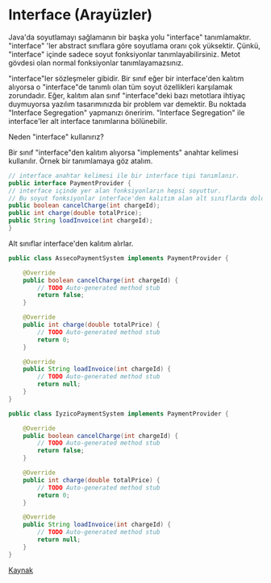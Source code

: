 # Interface (Arayüzler)


Java'da soyutlamayı sağlamanın bir başka yolu "interface" tanımlamaktır. "interface" 'ler abstract sınıflara göre soyutlama oranı çok yüksektir. Çünkü, "interface" içinde sadece soyut fonksiyonlar tanımlayabilirsiniz. Metot gövdesi olan normal fonksiyonlar tanımlayamazsınız.



"interface"ler sözleşmeler gibidir. Bir sınıf eğer bir interface'den kalıtım alıyorsa o "interface"de tanımlı olan tüm soyut özellikleri karşılamak zorundadır. Eğer, kalıtım alan sınıf "interface"deki bazı metotlara ihtiyaç duymuyorsa yazılım tasarımınızda bir problem var demektir. Bu noktada "Interface Segregation" yapmanızı öneririm. "Interface Segregation" ile interface'ler alt interface tanımlarına bölünebilir.



Neden "interface" kullanırız?



Bir sınıf "interface"den kalıtım alıyorsa "implements" anahtar kelimesi kullanılır. Örnek bir tanımlamaya göz atalım.
```java
// interface anahtar kelimesi ile bir interface tipi tanımlanır.
public interface PaymentProvider {
// interface içinde yer alan fonksiyonların hepsi soyuttur.
// Bu soyut fonksiyonlar interface'den kalıtım alan alt sınıflarda doldurulur.
public boolean cancelCharge(int chargeId);
public int charge(double totalPrice);
public String loadInvoice(int chargeId);
}
```
Alt sınıflar interface'den kalıtım alırlar.


```java
public class AssecoPaymentSystem implements PaymentProvider {

	@Override
	public boolean cancelCharge(int chargeId) {
		// TODO Auto-generated method stub
		return false;
	}

	@Override
	public int charge(double totalPrice) {
		// TODO Auto-generated method stub
		return 0;
	}

	@Override
	public String loadInvoice(int chargeId) {
		// TODO Auto-generated method stub
		return null;
	}
}

public class IyzicoPaymentSystem implements PaymentProvider {

	@Override
	public boolean cancelCharge(int chargeId) {
		// TODO Auto-generated method stub
		return false;
	}

	@Override
	public int charge(double totalPrice) {
		// TODO Auto-generated method stub
		return 0;
	}

	@Override
	public String loadInvoice(int chargeId) {
		// TODO Auto-generated method stub
		return null;
	}
}
```

[Kaynak](https://academy.patika.dev/tr/courses/java-102/interface)
